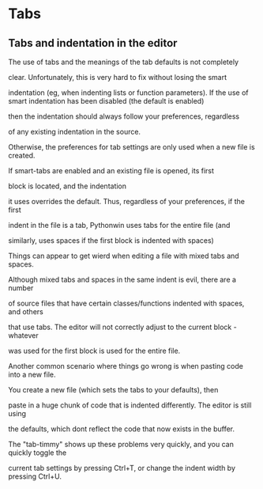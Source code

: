 # Tabs

## Tabs and indentation in the editor


The use of tabs and the meanings of the tab defaults is not completely 

clear\.  Unfortunately, this is very hard to fix without losing the smart 

indentation \(eg, when indenting lists or function parameters\)\.
If the use of smart indentation has been disabled \(the default is enabled\) 

then the indentation should always follow your preferences, regardless 

of any existing indentation in the source\.
 

Otherwise, the preferences for tab settings are only used when a new file is created\. 

If smart-tabs are enabled and an existing file is opened, its first 

block is located, and the indentation 

it uses overrides the default\.  Thus, regardless of your preferences, if the first 

indent in the file is a tab, Pythonwin uses tabs for the entire file \(and 

similarly, uses spaces if the first block is indented with spaces\)
 

Things can appear to get wierd when editing a file with mixed tabs and spaces\. 

Although mixed tabs and spaces in the same indent is evil, there are a number 

of source files that have certain classes/functions indented with spaces, and others 

that use tabs\.  The editor will not correctly adjust to the current block - whatever 

was used for the first block is used for the entire file\.
 

Another common scenario where things go wrong is when pasting code into a new file\. 

You create a new file \(which sets the tabs to your defaults\), then 

paste in a huge chunk of code that is indented differently\.  The editor is still using 

the defaults, which dont reflect the code that now exists in the buffer\.
 

The "tab-timmy" shows up these problems very quickly, and you can quickly toggle the 

current tab settings by pressing Ctrl\+T, or change the indent width by pressing Ctrl\+U\.